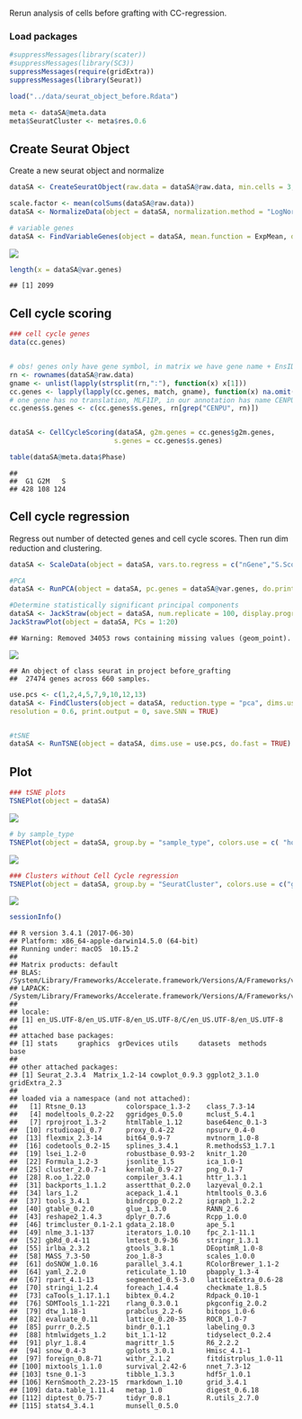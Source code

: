 Rerun analysis of cells before grafting with CC-regression.

### Load packages

``` r
#suppressMessages(library(scater))
#suppressMessages(library(SC3))
suppressMessages(require(gridExtra))
suppressMessages(library(Seurat))
```

``` r
load("../data/seurat_object_before.Rdata")

meta <- dataSA@meta.data
meta$SeuratCluster <- meta$res.0.6
```

Create Seurat Object
--------------------

Create a new seurat object and normalize

``` r
dataSA <- CreateSeuratObject(raw.data = dataSA@raw.data, min.cells = 3, min.genes = 200, project = "before_grafting",is.expr=1,meta.data=meta)

scale.factor <- mean(colSums(dataSA@raw.data))
dataSA <- NormalizeData(object = dataSA, normalization.method = "LogNormalize", scale.factor = scale.factor)

# variable genes
dataSA <- FindVariableGenes(object = dataSA, mean.function = ExpMean, dispersion.function = LogVMR, x.low.cutoff = 1, x.high.cutoff = 10, y.cutoff = 1,cex.text.use=0.2)
```

![](Seurat_before_grafting_CCregression_files/figure-markdown_github/unnamed-chunk-3-1.png)

``` r
length(x = dataSA@var.genes)
```

    ## [1] 2099

Cell cycle scoring
------------------

``` r
### cell cycle genes
data(cc.genes)


# obs! genes only have gene symbol, in matrix we have gene name + EnsID
rn <- rownames(dataSA@raw.data)
gname <- unlist(lapply(strsplit(rn,":"), function(x) x[1]))
cc.genes <- lapply(lapply(cc.genes, match, gname), function(x) na.omit(rn[x]))
# one gene has no translation, MLF1IP, in our annotation has name CENPU
cc.genes$s.genes <- c(cc.genes$s.genes, rn[grep("CENPU", rn)])


dataSA <- CellCycleScoring(dataSA, g2m.genes = cc.genes$g2m.genes,
                          s.genes = cc.genes$s.genes)

table(dataSA@meta.data$Phase)
```

    ## 
    ##  G1 G2M   S 
    ## 428 108 124

Cell cycle regression
---------------------

Regress out number of detected genes and cell cycle scores. Then run dim reduction and clustering.

``` r
dataSA <- ScaleData(object = dataSA, vars.to.regress = c("nGene","S.Score","G2M.Score"),display.progress=F)

#PCA
dataSA <- RunPCA(object = dataSA, pc.genes = dataSA@var.genes, do.print = FALSE)

#Determine statistically significant principal components
dataSA <- JackStraw(object = dataSA, num.replicate = 100, display.progress=FALSE)
JackStrawPlot(object = dataSA, PCs = 1:20)
```

    ## Warning: Removed 34053 rows containing missing values (geom_point).

![](Seurat_before_grafting_CCregression_files/figure-markdown_github/unnamed-chunk-5-1.png)

    ## An object of class seurat in project before_grafting 
    ##  27474 genes across 660 samples.

``` r
use.pcs <- c(1,2,4,5,7,9,10,12,13)  
dataSA <- FindClusters(object = dataSA, reduction.type = "pca", dims.use = use.pcs, 
resolution = 0.6, print.output = 0, save.SNN = TRUE)


#tSNE
dataSA <- RunTSNE(object = dataSA, dims.use = use.pcs, do.fast = TRUE)
```

Plot
----

``` r
### tSNE plots
TSNEPlot(object = dataSA)
```

![](Seurat_before_grafting_CCregression_files/figure-markdown_github/unnamed-chunk-6-1.png)

``` r
# by sample_type
TSNEPlot(object = dataSA, group.by = "sample_type", colors.use = c( "hotpink1","grey56"))
```

![](Seurat_before_grafting_CCregression_files/figure-markdown_github/unnamed-chunk-6-2.png)

``` r
### Clusters without Cell Cycle regression
TSNEPlot(object = dataSA, group.by = "SeuratCluster", colors.use = c("green","orange","cyan","yellow2","green4"))
```

![](Seurat_before_grafting_CCregression_files/figure-markdown_github/unnamed-chunk-6-3.png)

``` r
sessionInfo()
```

    ## R version 3.4.1 (2017-06-30)
    ## Platform: x86_64-apple-darwin14.5.0 (64-bit)
    ## Running under: macOS  10.15.2
    ## 
    ## Matrix products: default
    ## BLAS: /System/Library/Frameworks/Accelerate.framework/Versions/A/Frameworks/vecLib.framework/Versions/A/libBLAS.dylib
    ## LAPACK: /System/Library/Frameworks/Accelerate.framework/Versions/A/Frameworks/vecLib.framework/Versions/A/libLAPACK.dylib
    ## 
    ## locale:
    ## [1] en_US.UTF-8/en_US.UTF-8/en_US.UTF-8/C/en_US.UTF-8/en_US.UTF-8
    ## 
    ## attached base packages:
    ## [1] stats     graphics  grDevices utils     datasets  methods   base     
    ## 
    ## other attached packages:
    ## [1] Seurat_2.3.4  Matrix_1.2-14 cowplot_0.9.3 ggplot2_3.1.0 gridExtra_2.3
    ## 
    ## loaded via a namespace (and not attached):
    ##   [1] Rtsne_0.13          colorspace_1.3-2    class_7.3-14       
    ##   [4] modeltools_0.2-22   ggridges_0.5.0      mclust_5.4.1       
    ##   [7] rprojroot_1.3-2     htmlTable_1.12      base64enc_0.1-3    
    ##  [10] rstudioapi_0.7      proxy_0.4-22        npsurv_0.4-0       
    ##  [13] flexmix_2.3-14      bit64_0.9-7         mvtnorm_1.0-8      
    ##  [16] codetools_0.2-15    splines_3.4.1       R.methodsS3_1.7.1  
    ##  [19] lsei_1.2-0          robustbase_0.93-2   knitr_1.20         
    ##  [22] Formula_1.2-3       jsonlite_1.5        ica_1.0-1          
    ##  [25] cluster_2.0.7-1     kernlab_0.9-27      png_0.1-7          
    ##  [28] R.oo_1.22.0         compiler_3.4.1      httr_1.3.1         
    ##  [31] backports_1.1.2     assertthat_0.2.0    lazyeval_0.2.1     
    ##  [34] lars_1.2            acepack_1.4.1       htmltools_0.3.6    
    ##  [37] tools_3.4.1         bindrcpp_0.2.2      igraph_1.2.2       
    ##  [40] gtable_0.2.0        glue_1.3.0          RANN_2.6           
    ##  [43] reshape2_1.4.3      dplyr_0.7.6         Rcpp_1.0.0         
    ##  [46] trimcluster_0.1-2.1 gdata_2.18.0        ape_5.1            
    ##  [49] nlme_3.1-137        iterators_1.0.10    fpc_2.1-11.1       
    ##  [52] gbRd_0.4-11         lmtest_0.9-36       stringr_1.3.1      
    ##  [55] irlba_2.3.2         gtools_3.8.1        DEoptimR_1.0-8     
    ##  [58] MASS_7.3-50         zoo_1.8-3           scales_1.0.0       
    ##  [61] doSNOW_1.0.16       parallel_3.4.1      RColorBrewer_1.1-2 
    ##  [64] yaml_2.2.0          reticulate_1.10     pbapply_1.3-4      
    ##  [67] rpart_4.1-13        segmented_0.5-3.0   latticeExtra_0.6-28
    ##  [70] stringi_1.2.4       foreach_1.4.4       checkmate_1.8.5    
    ##  [73] caTools_1.17.1.1    bibtex_0.4.2        Rdpack_0.10-1      
    ##  [76] SDMTools_1.1-221    rlang_0.3.0.1       pkgconfig_2.0.2    
    ##  [79] dtw_1.18-1          prabclus_2.2-6      bitops_1.0-6       
    ##  [82] evaluate_0.11       lattice_0.20-35     ROCR_1.0-7         
    ##  [85] purrr_0.2.5         bindr_0.1.1         labeling_0.3       
    ##  [88] htmlwidgets_1.2     bit_1.1-12          tidyselect_0.2.4   
    ##  [91] plyr_1.8.4          magrittr_1.5        R6_2.2.2           
    ##  [94] snow_0.4-3          gplots_3.0.1        Hmisc_4.1-1        
    ##  [97] foreign_0.8-71      withr_2.1.2         fitdistrplus_1.0-11
    ## [100] mixtools_1.1.0      survival_2.42-6     nnet_7.3-12        
    ## [103] tsne_0.1-3          tibble_1.3.3        hdf5r_1.0.1        
    ## [106] KernSmooth_2.23-15  rmarkdown_1.10      grid_3.4.1         
    ## [109] data.table_1.11.4   metap_1.0           digest_0.6.18      
    ## [112] diptest_0.75-7      tidyr_0.8.1         R.utils_2.7.0      
    ## [115] stats4_3.4.1        munsell_0.5.0
